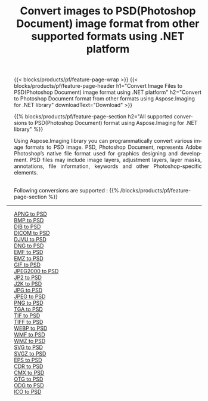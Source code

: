 ﻿---
title: Convert images to PSD(Photoshop Document) image format from other supported formats using .NET platform 
weight: 3920
url: /net/conversion/to/psd 
lang: en
langdirlevel: 2
locales: zh-hans,ja,it,ru,de,es,fr,nl,id,lt,pl,pt,vi,tr,ko,zh-hant,ar,hi,th,sv,cs,uk,he
description: Using Aspose.Imaging for .NET library it is easy to convert to PSD(Photoshop Document) from other supported image formats
---

{{< blocks/products/pf/feature-page-wrap >}}
{{< blocks/products/pf/feature-page-header h1="Convert Image Files to PSD(Photoshop Document) image format using .NET platform" h2="Convert to Photoshop Document format from other formats using Aspose.Imaging for .NET library" downloadText="Download" >}}


{{% blocks/products/pf/feature-page-section  h2="All supported conversions to PSD(Photoshop Document) format using Aspose.Imaging for .NET library" %}}
<p align=justify>Using Aspose.Imaging library you can programmatically convert various image formats to PSD image. PSD, Photoshop Document, represents Adobe Photoshop’s native file format used for graphics designing and development. PSD files may include image layers, adjustment layers, layer masks, annotations, file information, keywords and other Photoshop-specific elements.</p>
<br/>
Following conversions are supported :
{{% /blocks/products/pf/feature-page-section %}}
<div class="container-fluid productfamilypage bg-gray">
    <div class="convertypes bg-gray agp-content section">
        <div class="container">
		<hr style="margin-left:-20px;"/>
		<div class="row other-converters">
		    <div class='col-md-2 other-converter remove-lp remove-rp'><a href="/imaging/net/conversion/apng-to-psd" >APNG to PSD</a></div>
<div class='col-md-2 other-converter remove-lp remove-rp'><a href="/imaging/net/conversion/bmp-to-psd" >BMP to PSD</a></div>
<div class='col-md-2 other-converter remove-lp remove-rp'><a href="/imaging/net/conversion/dib-to-psd" >DIB to PSD</a></div>
<div class='col-md-2 other-converter remove-lp remove-rp'><a href="/imaging/net/conversion/dicom-to-psd" >DICOM to PSD</a></div>
<div class='col-md-2 other-converter remove-lp remove-rp'><a href="/imaging/net/conversion/djvu-to-psd" >DJVU to PSD</a></div>
<div class='col-md-2 other-converter remove-lp remove-rp'><a href="/imaging/net/conversion/dng-to-psd" >DNG to PSD</a></div>
<div class='col-md-2 other-converter remove-lp remove-rp'><a href="/imaging/net/conversion/emf-to-psd" >EMF to PSD</a></div>
<div class='col-md-2 other-converter remove-lp remove-rp'><a href="/imaging/net/conversion/emz-to-psd" >EMZ to PSD</a></div>
<div class='col-md-2 other-converter remove-lp remove-rp'><a href="/imaging/net/conversion/gif-to-psd" >GIF to PSD</a></div>
<div class='col-md-2 other-converter remove-lp remove-rp'><a href="/imaging/net/conversion/jpeg2000-to-psd" >JPEG2000 to PSD</a></div>
<div class='col-md-2 other-converter remove-lp remove-rp'><a href="/imaging/net/conversion/jp2-to-psd" >JP2 to PSD</a></div>
<div class='col-md-2 other-converter remove-lp remove-rp'><a href="/imaging/net/conversion/j2k-to-psd" >J2K to PSD</a></div>
<div class='col-md-2 other-converter remove-lp remove-rp'><a href="/imaging/net/conversion/jpg-to-psd" >JPG to PSD</a></div>
<div class='col-md-2 other-converter remove-lp remove-rp'><a href="/imaging/net/conversion/jpeg-to-psd" >JPEG to PSD</a></div>
<div class='col-md-2 other-converter remove-lp remove-rp'><a href="/imaging/net/conversion/png-to-psd" >PNG to PSD</a></div>
<div class='col-md-2 other-converter remove-lp remove-rp'><a href="/imaging/net/conversion/tga-to-psd" >TGA to PSD</a></div>
<div class='col-md-2 other-converter remove-lp remove-rp'><a href="/imaging/net/conversion/tif-to-psd" >TIF to PSD</a></div>
<div class='col-md-2 other-converter remove-lp remove-rp'><a href="/imaging/net/conversion/tiff-to-psd" >TIFF to PSD</a></div>
<div class='col-md-2 other-converter remove-lp remove-rp'><a href="/imaging/net/conversion/webp-to-psd" >WEBP to PSD</a></div>
<div class='col-md-2 other-converter remove-lp remove-rp'><a href="/imaging/net/conversion/wmf-to-psd" >WMF to PSD</a></div>
<div class='col-md-2 other-converter remove-lp remove-rp'><a href="/imaging/net/conversion/wmz-to-psd" >WMZ to PSD</a></div>
<div class='col-md-2 other-converter remove-lp remove-rp'><a href="/imaging/net/conversion/svg-to-psd" >SVG to PSD</a></div>
<div class='col-md-2 other-converter remove-lp remove-rp'><a href="/imaging/net/conversion/svgz-to-psd" >SVGZ to PSD</a></div>
<div class='col-md-2 other-converter remove-lp remove-rp'><a href="/imaging/net/conversion/eps-to-psd" >EPS to PSD</a></div>
<div class='col-md-2 other-converter remove-lp remove-rp'><a href="/imaging/net/conversion/cdr-to-psd" >CDR to PSD</a></div>
<div class='col-md-2 other-converter remove-lp remove-rp'><a href="/imaging/net/conversion/cmx-to-psd" >CMX to PSD</a></div>
<div class='col-md-2 other-converter remove-lp remove-rp'><a href="/imaging/net/conversion/otg-to-psd" >OTG to PSD</a></div>
<div class='col-md-2 other-converter remove-lp remove-rp'><a href="/imaging/net/conversion/odg-to-psd" >ODG to PSD</a></div>
<div class='col-md-2 other-converter remove-lp remove-rp'><a href="/imaging/net/conversion/ico-to-psd" >ICO to PSD</a></div>
                </div>
        </div>
    </div>
</div>
<br/>

